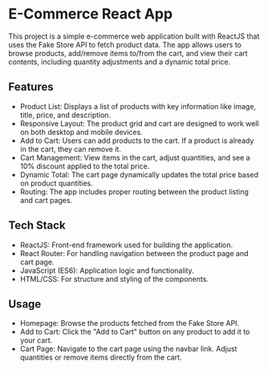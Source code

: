 # E-Commerce React App
This project is a simple e-commerce web application built with ReactJS that uses the Fake Store API to fetch product data. The app allows users to browse products, add/remove items to/from the cart, and view their cart contents, including quantity adjustments and a dynamic total price.

## Features
- Product List: Displays a list of products with key information like image, title, price, and description.
- Responsive Layout: The product grid and cart are designed to work well on both desktop and mobile devices.
- Add to Cart: Users can add products to the cart. If a product is already in the cart, they can remove it.
- Cart Management: View items in the cart, adjust quantities, and see a 10% discount applied to the total price.
- Dynamic Total: The cart page dynamically updates the total price based on product quantities.
- Routing: The app includes proper routing between the product listing and cart pages.

## Tech Stack
- ReactJS: Front-end framework used for building the application.
- React Router: For handling navigation between the product page and cart page.
- JavaScript (ES6): Application logic and functionality.
- HTML/CSS: For structure and styling of the components.

## Usage
- Homepage: Browse the products fetched from the Fake Store API.
- Add to Cart: Click the "Add to Cart" button on any product to add it to your cart.
- Cart Page: Navigate to the cart page using the navbar link. Adjust quantities or remove items directly from the cart.